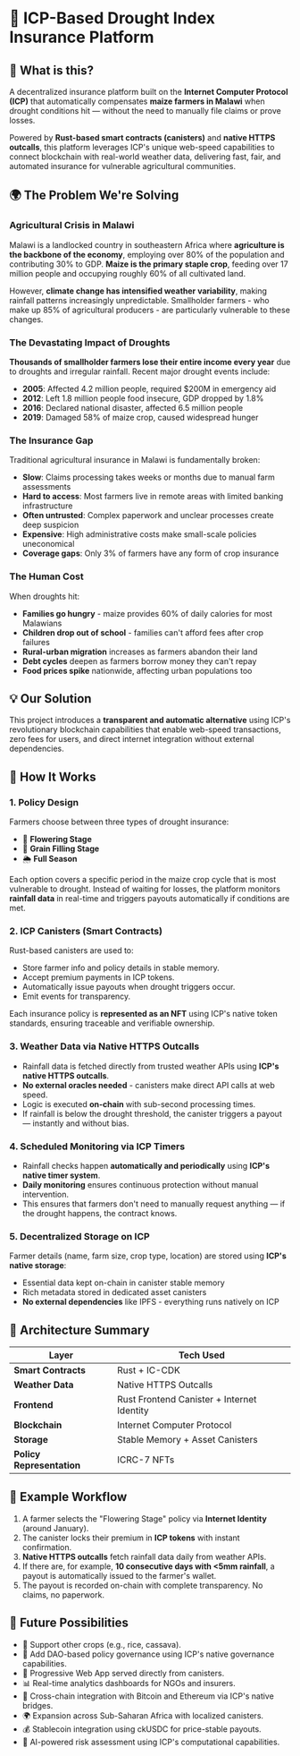 # 🌾 ICP-Based Drought Index Insurance Platform

## 📌 What is this?
A decentralized insurance platform built on the **Internet Computer Protocol (ICP)** that automatically compensates **maize farmers in Malawi** when drought conditions hit — without the need to manually file claims or prove losses.

Powered by **Rust-based smart contracts (canisters)** and **native HTTPS outcalls**, this platform leverages ICP's unique web-speed capabilities to connect blockchain with real-world weather data, delivering fast, fair, and automated insurance for vulnerable agricultural communities.

## 🌍 The Problem We're Solving

### Agricultural Crisis in Malawi
Malawi is a landlocked country in southeastern Africa where **agriculture is the backbone of the economy**, employing over 80% of the population and contributing 30% to GDP. **Maize is the primary staple crop**, feeding over 17 million people and occupying roughly 60% of all cultivated land.

However, **climate change has intensified weather variability**, making rainfall patterns increasingly unpredictable. Smallholder farmers - who make up 85% of agricultural producers - are particularly vulnerable to these changes.

### The Devastating Impact of Droughts
**Thousands of smallholder farmers lose their entire income every year** due to droughts and irregular rainfall. Recent major drought events include:
* **2005**: Affected 4.2 million people, required $200M in emergency aid
* **2012**: Left 1.8 million people food insecure, GDP dropped by 1.8%
* **2016**: Declared national disaster, affected 6.5 million people
* **2019**: Damaged 58% of maize crop, caused widespread hunger

### The Insurance Gap
Traditional agricultural insurance in Malawi is fundamentally broken:
* **Slow**: Claims processing takes weeks or months due to manual farm assessments
* **Hard to access**: Most farmers live in remote areas with limited banking infrastructure
* **Often untrusted**: Complex paperwork and unclear processes create deep suspicion
* **Expensive**: High administrative costs make small-scale policies uneconomical
* **Coverage gaps**: Only 3% of farmers have any form of crop insurance

### The Human Cost
When droughts hit:
* **Families go hungry** - maize provides 60% of daily calories for most Malawians
* **Children drop out of school** - families can't afford fees after crop failures
* **Rural-urban migration** increases as farmers abandon their land
* **Debt cycles** deepen as farmers borrow money they can't repay
* **Food prices spike** nationwide, affecting urban populations too

## 💡 Our Solution
This project introduces a **transparent and automatic alternative** using ICP's revolutionary blockchain capabilities that enable web-speed transactions, zero fees for users, and direct internet integration without external dependencies.

## 🧠 How It Works

### 1. Policy Design
Farmers choose between three types of drought insurance:
* 🌼 **Flowering Stage**
* 🌽 **Grain Filling Stage**
* 🌦️ **Full Season**

Each option covers a specific period in the maize crop cycle that is most vulnerable to drought. Instead of waiting for losses, the platform monitors **rainfall data** in real-time and triggers payouts automatically if conditions are met.

### 2. ICP Canisters (Smart Contracts)
Rust-based canisters are used to:
* Store farmer info and policy details in stable memory.
* Accept premium payments in ICP tokens.
* Automatically issue payouts when drought triggers occur.
* Emit events for transparency.

Each insurance policy is **represented as an NFT** using ICP's native token standards, ensuring traceable and verifiable ownership.

### 3. Weather Data via Native HTTPS Outcalls
* Rainfall data is fetched directly from trusted weather APIs using **ICP's native HTTPS outcalls**.
* **No external oracles needed** - canisters make direct API calls at web speed.
* Logic is executed **on-chain** with sub-second processing times.
* If rainfall is below the drought threshold, the canister triggers a payout — instantly and without bias.

### 4. Scheduled Monitoring via ICP Timers
* Rainfall checks happen **automatically and periodically** using **ICP's native timer system**.
* **Daily monitoring** ensures continuous protection without manual intervention.
* This ensures that farmers don't need to manually request anything — if the drought happens, the contract knows.

### 5. Decentralized Storage on ICP
Farmer details (name, farm size, crop type, location) are stored using **ICP's native storage**:
* Essential data kept on-chain in canister stable memory
* Rich metadata stored in dedicated asset canisters
* **No external dependencies** like IPFS - everything runs natively on ICP

## 🔗 Architecture Summary

| Layer | Tech Used |
|-------|-----------|
| **Smart Contracts** | Rust + IC-CDK |
| **Weather Data** | Native HTTPS Outcalls |
| **Frontend** | Rust Frontend Canister + Internet Identity |
| **Blockchain** | Internet Computer Protocol |
| **Storage** | Stable Memory + Asset Canisters |
| **Policy Representation** | ICRC-7 NFTs |

## 🧩 Example Workflow
1. A farmer selects the "Flowering Stage" policy via **Internet Identity** (around January).
2. The canister locks their premium in **ICP tokens** with instant confirmation.
3. **Native HTTPS outcalls** fetch rainfall data daily from weather APIs.
4. If there are, for example, **10 consecutive days with <5mm rainfall**, a payout is automatically issued to the farmer's wallet.
5. The payout is recorded on-chain with complete transparency. No claims, no paperwork.

## 🔮 Future Possibilities
* 🌱 Support other crops (e.g., rice, cassava).
* 👥 Add DAO-based policy governance using ICP's native governance capabilities.
* 📱 Progressive Web App served directly from canisters.
* 📊 Real-time analytics dashboards for NGOs and insurers.
* 🔗 Cross-chain integration with Bitcoin and Ethereum via ICP's native bridges.
* 🌍 Expansion across Sub-Saharan Africa with localized canisters.
* 💰 Stablecoin integration using ckUSDC for price-stable payouts.
* 🤖 AI-powered risk assessment using ICP's computational capabilities.